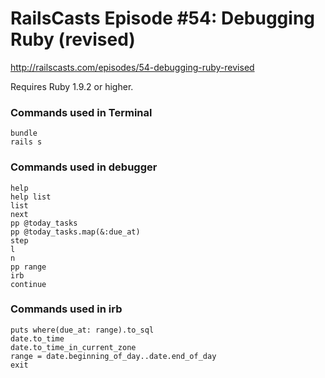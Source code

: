 # RailsCasts Episode #54: Debugging Ruby (revised)

http://railscasts.com/episodes/54-debugging-ruby-revised

Requires Ruby 1.9.2 or higher.

### Commands used in Terminal

```
bundle
rails s
```

### Commands used in debugger

```
help
help list
list
next
pp @today_tasks
pp @today_tasks.map(&:due_at)
step
l
n
pp range
irb
continue
```

### Commands used in irb

```
puts where(due_at: range).to_sql
date.to_time
date.to_time_in_current_zone
range = date.beginning_of_day..date.end_of_day
exit
```
